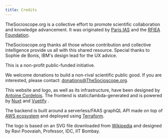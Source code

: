 ```yaml
---
title: Credits
---
```


TheSocioscope.org is a collective effort to promote scientific collaboration and knowledge advancement. It was originated by [Paris IAS](https://www.paris-iea.fr) and the [RFIEA Foundation](http://rfiea.fr/en).

TheSocioscope.org thanks all those whose contribution and collective intelligence provide us all with this shared resource. Special thanks to Sophie de Bonis, IBM's design lead for the UX advice.

This is a non-profit public-funded initiative.

We welcome donations to build a non-rival scientific public good. If you are interested, please contact: [donations@TheSocioscope.org](mailto:donations@TheSocioscope.org).

This website and logo, as well as its infrastructure, have been designed by [Antoine Cordelois](https://www.linkedin.com/in/antoine-cordelois/?locale=en_US). The frontend is static/lambda-generated and is powered by [Nuxt](https://nuxtjs.org/) and [Vuetify](http://vuetifyjs.com) .

The backend is built around a serverless/FAAS graphQL API made on top of [AWS ecosystem](https://aws.amazon.com/) and deployed using [Terraform](https://www.terraform.io/).

The logo is based on an SVG file downloaded from [Wikipedia](https://en.wikipedia.org/wiki/File:Heart-hand-shake.svg) and designed by Ravi Poovaiah, Professor, IDC, IIT Bombay.
